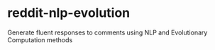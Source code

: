 # reddit-nlp-evolution
Generate fluent responses to comments using NLP and Evolutionary Computation methods
